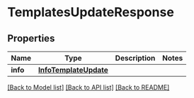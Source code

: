 # TemplatesUpdateResponse


## Properties
Name | Type | Description | Notes
------------ | ------------- | ------------- | -------------
**info** | [**InfoTemplateUpdate**](InfoTemplateUpdate.md) |  | 


[[Back to Model list]](../../README.md#models) [[Back to API list]](../../README.md#available-methods) [[Back to README]](../../README.md)


